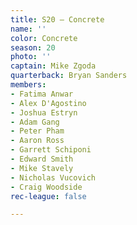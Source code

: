 ```yaml
---
title: S20 – Concrete
name: ''
color: Concrete
season: 20
photo: ''
captain: Mike Zgoda
quarterback: Bryan Sanders
members:
- Fatima Anwar
- Alex D'Agostino
- Joshua Estryn
- Adam Gang
- Peter Pham
- Aaron Ross
- Garrett Schiponi
- Edward Smith
- Mike Stavely
- Nicholas Vucovich
- Craig Woodside
rec-league: false

---
```

